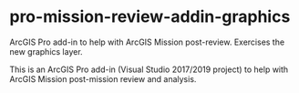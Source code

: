 # pro-mission-review-addin-graphics
ArcGIS Pro add-in to help with ArcGIS Mission post-review. Exercises the new graphics layer.

This is an ArcGIS Pro add-in (Visual Studio 2017/2019 project) to help with ArcGIS Mission post-mission review and analysis.
